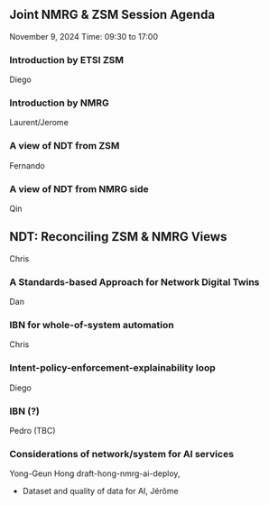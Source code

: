 ## Joint NMRG & ZSM Session Agenda
November 9, 2024
Time: 09:30 to 17:00

### Introduction by ETSI ZSM
Diego

### Introduction by NMRG
Laurent/Jerome

### A view of NDT from ZSM
Fernando

### A view of NDT from NMRG side
Qin

## NDT: Reconciling ZSM & NMRG Views
Chris

### A Standards-based Approach for Network Digital Twins
Dan

### IBN for whole-of-system automation
Chris

### Intent-policy-enforcement-explainability loop
Diego

### IBN (?)
Pedro (TBC) 

### Considerations of network/system for AI services
Yong-Geun Hong
draft-hong-nmrg-ai-deploy,

- Dataset and quality of data for AI, Jérôme
